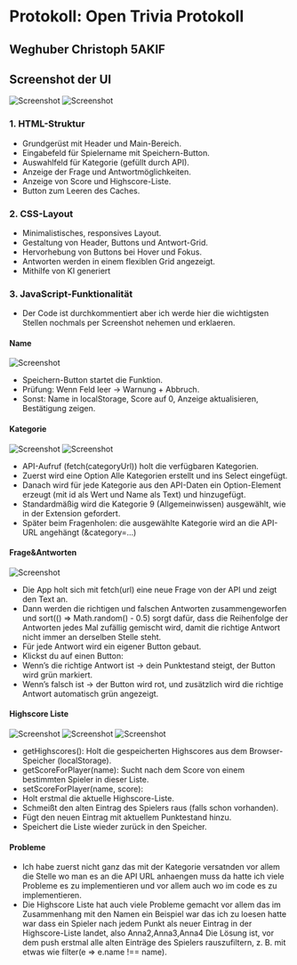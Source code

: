 # Protokoll: Open Trivia Protokoll
## Weghuber Christoph 5AKIF

## Screenshot der UI
![Screenshot](./Screenshots/Screenshot_UI.png)
![Screenshot](./Screenshots/Screenshot_UI2.png)

### 1. HTML-Struktur
- Grundgerüst mit Header und Main-Bereich.  
- Eingabefeld für Spielername mit Speichern-Button.  
- Auswahlfeld für Kategorie (gefüllt durch API).  
- Anzeige der Frage und Antwortmöglichkeiten.  
- Anzeige von Score und Highscore-Liste.  
- Button zum Leeren des Caches.  

### 2. CSS-Layout
- Minimalistisches, responsives Layout.  
- Gestaltung von Header, Buttons und Antwort-Grid.  
- Hervorhebung von Buttons bei Hover und Fokus.  
- Antworten werden in einem flexiblen Grid angezeigt.  
- Mithilfe von KI generiert

### 3. JavaScript-Funktionalität
- Der Code ist durchkommentiert aber ich werde hier die wichtigsten Stellen nochmals per Screenshot nehemen und erklaeren.
#### **Name**
![Screenshot](./Screenshots/NamenFunktion.png)
- Speichern-Button startet die Funktion.
- Prüfung: Wenn Feld leer → Warnung + Abbruch.
- Sonst: Name in localStorage, Score auf 0, Anzeige aktualisieren, Bestätigung zeigen.

#### **Kategorie**
![Screenshot](./Screenshots/Kategorie.png)
![Screenshot](./Screenshots/Kategorie2.png)
- API-Aufruf (fetch(categoryUrl)) holt die verfügbaren Kategorien.
- Zuerst wird eine Option Alle Kategorien erstellt und ins Select eingefügt.
- Danach wird für jede Kategorie aus den API-Daten ein Option-Element erzeugt (mit id als Wert und Name als Text) und hinzugefügt.
- Standardmäßig wird die Kategorie 9 (Allgemeinwissen) ausgewählt, wie in der Extension gefordert.
- Später beim Fragenholen: die ausgewählte Kategorie wird an die API-URL angehängt (&category=...)

#### **Frage&Antworten**
![Screenshot](./Screenshots/Frage&Antworten.png)
- Die App holt sich mit fetch(url) eine neue Frage von der API und zeigt den Text an.
- Dann werden die richtigen und falschen Antworten zusammengeworfen und sort(() => Math.random() - 0.5) sorgt dafür, dass die Reihenfolge der Antworten jedes Mal zufällig gemischt wird, damit die richtige Antwort nicht immer an derselben Stelle steht.
- Für jede Antwort wird ein eigener Button gebaut.
- Klickst du auf einen Button:
- Wenn’s die richtige Antwort ist → dein Punktestand steigt, der Button wird grün markiert.
- Wenn’s falsch ist → der Button wird rot, und zusätzlich wird die richtige Antwort automatisch grün angezeigt.

#### **Highscore Liste**
![Screenshot](./Screenshots/Highscore1.png)
![Screenshot](./Screenshots/Highscore2.png)
![Screenshot](./Screenshots/HighscoreList.png)
- getHighscores(): Holt die gespeicherten Highscores aus dem Browser-Speicher (localStorage).
- getScoreForPlayer(name): Sucht nach dem Score von einem bestimmten Spieler in dieser Liste.
- setScoreForPlayer(name, score):
- Holt erstmal die aktuelle Highscore-Liste.
- Schmeißt den alten Eintrag des Spielers raus (falls schon vorhanden).
- Fügt den neuen Eintrag mit aktuellem Punktestand hinzu.
- Speichert die Liste wieder zurück in den Speicher.

#### **Probleme**
- Ich habe zuerst nicht ganz das mit der Kategorie versatnden vor allem die Stelle wo man es an die API URL anhaengen muss da hatte ich viele Probleme es zu implementieren und vor allem auch wo im code es zu implementieren. 
- Die Highscore Liste hat auch viele Probleme gemacht vor allem das im Zusammenhang mit den Namen ein Beispiel war das ich zu loesen hatte war dass ein Spieler nach jedem Punkt als neuer Eintrag in der Highscore-Liste landet, also Anna2,Anna3,Anna4
Die Lösung ist, vor dem push erstmal alle alten Einträge des Spielers rauszufiltern, z. B. mit etwas wie filter(e => e.name !== name). 
